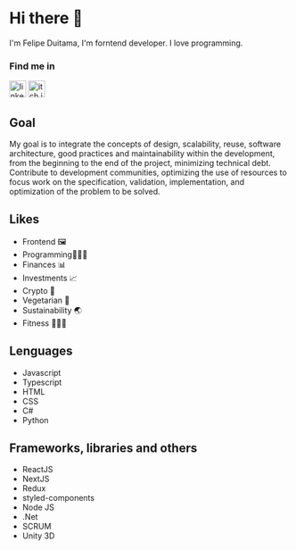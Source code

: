 # Hi there 👋
I'm Felipe Duitama, I'm forntend developer. I love programming.

### Find me in
<p>
  <a href="https://www.linkedin.com/in/felipedc09/"><img src="https://openvisualfx.com/wp-content/uploads/2019/10/linkedin-icon-logo-png-transparent.png" alt="linkedin" width="30"/></a> 
  <a href="https://felipedc09.itch.io"><img src="https://static-00.iconduck.com/assets.00/itch-io-icon-512x512-wwio9bi8.png" alt="itch.io" width="30"/></a>
</p>

## Goal
My goal is to integrate the concepts of design, scalability, reuse, software architecture, good practices and maintainability within the development, from the beginning to the end of the project, minimizing technical debt. Contribute to development communities, optimizing the use of resources to focus work on the specification, validation, implementation, and optimization of the problem to be solved.

## Likes
- Frontend 🖼
- Programming🧑🏽‍💻
- Finances 📊
- Investments 📈
- Crypto 🔐
- Vegetarian 🌱 
- Sustainability 🌏
- Fitness 🏃🏻‍♀️

## Lenguages
- Javascript
- Typescript
- HTML
- CSS
- C#
- Python

## Frameworks, libraries and others
- ReactJS
- NextJS
- Redux
- styled-components
- Node JS
- .Net
- SCRUM
- Unity 3D

<!--
**felipedc09/felipedc09** is a ✨ _special_ ✨ repository because its `README.md` (this file) appears on your GitHub profile.

Here are some ideas to get you started:

- 🔭 I’m currently working on ...
- 🌱 I’m currently learning ...
- 👯 I’m looking to collaborate on ...
- 🤔 I’m looking for help with ...
- 💬 Ask me about ...
- 📫 How to reach me: ...
- 😄 Pronouns: ...
- ⚡ Fun fact: ...
-->
